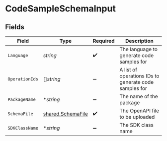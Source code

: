 # CodeSampleSchemaInput


## Fields

| Field                                                         | Type                                                          | Required                                                      | Description                                                   |
| ------------------------------------------------------------- | ------------------------------------------------------------- | ------------------------------------------------------------- | ------------------------------------------------------------- |
| `Language`                                                    | *string*                                                      | :heavy_check_mark:                                            | The language to generate code samples for                     |
| `OperationIds`                                                | []*string*                                                    | :heavy_minus_sign:                                            | A list of operations IDs to generate code samples for         |
| `PackageName`                                                 | **string*                                                     | :heavy_minus_sign:                                            | The name of the package                                       |
| `SchemaFile`                                                  | [shared.SchemaFile](../../../pkg/models/shared/schemafile.md) | :heavy_check_mark:                                            | The OpenAPI file to be uploaded                               |
| `SDKClassName`                                                | **string*                                                     | :heavy_minus_sign:                                            | The SDK class name                                            |